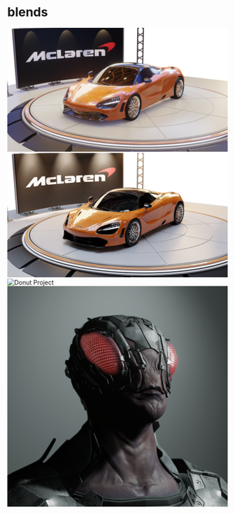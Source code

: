 # blends
![Donut Project](images/im4.png)
![Donut Project](images/im3.png)
![Donut Project](images/im2.png)
![Donut Project](images/im1.png)
